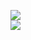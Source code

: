 [![](https://img.shields.io/badge/Made%20With-Github%20Spray-lightgrey.svg?style=for-the-badge&logo=github)](https://github.com/Annihil/github-spray#444)  
[![](https://i.imgur.com/2DrTn0Z.gif)](https://github.com/Annihil/github-spray)
